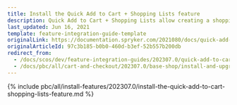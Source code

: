 ```yaml
---
title: Install the Quick Add to Cart + Shopping Lists feature
description: Quick Add to Cart + Shopping Lists allow creating a shopping list to buy products. This guide describes how to integrate this feature into your project.
last_updated: Jun 16, 2021
template: feature-integration-guide-template
originalLink: https://documentation.spryker.com/2021080/docs/quick-add-to-cart-shopping-lists-feature-integration
originalArticleId: 97c3b185-b0b0-460d-b3ef-52b557b200db
redirect_from:
  - /docs/scos/dev/feature-integration-guides/202307.0/quick-add-to-cart-shopping-lists-feature-integration.html
  - /docs/pbc/all/cart-and-checkout/202307.0/base-shop/install-and-upgrade/install-features/install-the-quick-add-to-cart-shopping-lists-feature.html
---
```

{% include pbc/all/install-features/202307.0/install-the-quick-add-to-cart-shopping-lists-feature.md %} <!-- To edit, see /_includes/pbc/all/install-features/202307.0/install-the-quick-add-to-cart-shopping-lists-feature.md -->
